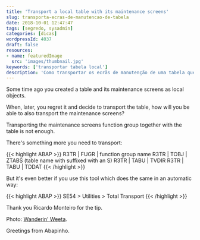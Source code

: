 ```yaml
---
title: 'Transport a local table with its maintenance screens'
slug: transporta-ecras-de-manutencao-de-tabela
date: 2018-10-01 12:47:47
tags: [segredo, sysadmin]
categories: [dicas]
wordpressId: 4037
draft: false
resources:
- name: featuredImage
  src: 'images/thumbnail.jpg'
keywords: ['transportar tabela local']
description: 'Como transportar os ecrãs de manutenção de uma tabela que foi originalmente criada localmente? Duas soluções. manual e automática.'
---
```

Some time ago you created a table and its maintenance screens as local objects.

When, later, you regret it and decide to transport the table, how will you be able to also transport the maintenance screens?

Transporting the maintenance screens function group together with the table is not enough.

<!--more-->

There's something more you need to transport:


{{< highlight ABAP >}}
R3TR | FUGR | function group name
R3TR | TOBJ | ZTABS (table name with suffixed with an S)
R3TR | TABU | TVDIR
R3TR | TABU | TDDAT
{{< /highlight >}}

But it's even better if you use this tool which does the same in an automatic way:


{{< highlight ABAP >}}
SE54 > Utilities > Total Transport
{{< /highlight >}}

Thank you Ricardo Monteiro for the tip.

Photo: [Wanderin' Weeta][1].

Greetings from Abapinho.

   [1]: https://visualhunt.com/author/7f395d
